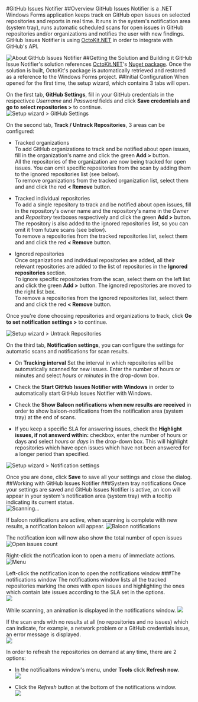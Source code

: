 #GitHub Issues Notifier
##Overview
GitHub Issues Notifier is a .NET Windows Forms application keeps track on GitHub open issues on selected repositories and reports in real time.
 It runs in the system's notification area (system tray), runs automatic scheduled scans for open issues in GitHub repositories and/or organizations and notifies the user with new findings.   
 GitHub Issues Notifier is using [OctoKit.NET](https://github.com/octokit/octokit.net) in order to integrate with GitHub's API.

![About GitHub Issues Notifier](https://raw.githubusercontent.com/alonrotem/GithubIssuesNotifier/master/Screenshots/AboutDialog.png)
##Getting the Solution and Building it
GitHub Issue Notifier's solution references [OctoKit.NET](https://github.com/octokit/octokit.net)'s [Nuget package](http://www.nuget.org/packages/Octokit/). Once the solution is built, OctoKit's package is automatically retrieved and restored as a reference to the Windows Forms project.
##Initial Configuration
When opened for the first time, the setup wizard, which contains 3 tabs will open.

 On the first tab, **GitHub Settings**, fill in your GitHub credentials in the respectivce *Username* and *Password* fields and click **Save credentials and go to select repositories >** to continue.   
![Setup wizard > GitHub Settings](https://raw.githubusercontent.com/alonrotem/GithubIssuesNotifier/master/Screenshots/Settings_GithubSettings.png)
 
On the second tab, **Track / Untrack Repositories**, 3 areas can be configured: 

 - Tracked organizations   
To add GitHub organizations to track and be notified about open issues, fill in the organization's name and click the green **Add >** button.  
All the repositories of the organization are now being tracked for open issues. You can omit specific repositories from the scan by adding them to the ignored repositories list (see below).    
To remove organizations from the tracked organization list, select them and and click the red **< Remove** button. 

 - Tracked individual repositories    
To add a single repository to track and be notified about open issues, fill in the repository's owner name and the repository's name in the *Owner* and *Repository* textboxes respectively and click the green **Add >** button.  
The repository is also added to the ignored repositories list, so you can omit it from future scans (see below).    
To remove a repositories from the tracked repositories list, select them and and click the red **< Remove** button. 

 - Ignored repositories    
Once organizations and individual repositories are added, all their relevant repositories are added to the list of repositories in the **Ignored repositories** section.  
To ignore specific repositories from the scan, select them on the left list and click the green **Add >** button. The ignored repositories are moved to the right list box.   
To remove a repositories from the ignored repositories list, select them and and click the red **< Remove** button. 

Once you're done choosing repositories and organizations to track, click **Go to set notification settings >** to continue.

![Setup wizard > Untrack Repositories](https://raw.githubusercontent.com/alonrotem/GithubIssuesNotifier/master/Screenshots/Settings_Track_Untrack.png)

On the third tab, **Notification settings**, you can configure the settings for automatic scans and notifications for scan results.

  - On **Tracking interval** Set the interval in which repositories will be automatically scanned for new issues. Enter the number of hours or minutes and select *hours* or *minutes* in the drop-down box.

  - Check the **Start GitHub Issues Notifier with Windows** in order to automatically start GitHub Issues Notifier with Windows.

  - Check the **Show Baloon notifications when new results are received** in order to show baloon-notifications from the notification area (system tray) at the end of scans.

 - If you keep a specific SLA for answering issues, check the **Highlight issues, if not answerd within:** checkbox, enter the number of hours or days and select *hours* or *days* in the drop-down box. This will highlight repositories which have open issues which have not been answered for a longer period than specified.
  
![Setup wizard > Notification settings](https://raw.githubusercontent.com/alonrotem/GithubIssuesNotifier/master/Screenshots/Settings_Nofitications.png)

Once you are done, click **Save** to save all your settings and close the dialog.
##Working with GitHub Issues Notifier
###System tray notifications
Once your settings are saved and GitHub Issues Notifier is active, an icon will appear in your system's notification area (system tray) with a tooltip indicating its current status.   
![Scanning...](https://raw.githubusercontent.com/alonrotem/GithubIssuesNotifier/master/Screenshots/Systray_Scanning.png)

If baloon notifications are active, when scanning is complete with new results, a notification baloon will appear.
![Baloon notifications](https://raw.githubusercontent.com/alonrotem/GithubIssuesNotifier/master/Screenshots/Systray_Baloon.png)

The notification icon will now also show the total number of open issues
![Open issues count](https://raw.githubusercontent.com/alonrotem/GithubIssuesNotifier/master/Screenshots/Systray_Results.png)

Right-click the notification icon to open a menu of immediate actions.
![Menu](https://raw.githubusercontent.com/alonrotem/GithubIssuesNotifier/master/Screenshots/Systray_Menu.png)

Left-click  the notification icon to open the notifications window
###The notifications window
The notifications window lists all the tracked repositories marking the ones with open issues and highlighting the ones which contain late issues according to the SLA set in the options.   
![](https://raw.githubusercontent.com/alonrotem/GithubIssuesNotifier/master/Screenshots/NotifierWin_Results.png)

While scanning, an animation is displayed in the notifications window.
![](https://raw.githubusercontent.com/alonrotem/GithubIssuesNotifier/master/Screenshots/NotifierWin_Scanning.png)

If the scan ends with no results at all (no repositories and no issues) which can indicate, for example, a network problem or a GitHub credentials issue, an error message is displayed.   
![](https://raw.githubusercontent.com/alonrotem/GithubIssuesNotifier/master/Screenshots/NotifierWin_NoResults.png)

In order to refresh the repositories on demand at any time, there are 2 options:

 - In the notificaitons window's menu, under **Tools** click **Refresh now**.   
 ![](https://raw.githubusercontent.com/alonrotem/GithubIssuesNotifier/master/Screenshots/NotifierWin_Menu.png)

 - Click the *Refresh* button at the bottom of the notifications window.   
 ![](https://raw.githubusercontent.com/alonrotem/GithubIssuesNotifier/master/Screenshots/NotifierWin_RefreshButton.png)

